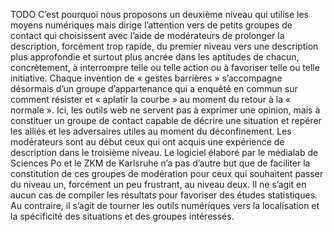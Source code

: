 TODO C’est pourquoi nous proposons un deuxième niveau qui utilise les moyens numériques mais dirige l’attention vers de petits groupes de contact qui choisissent avec l’aide de modérateurs de prolonger la description, forcément trop rapide, du premier niveau vers une description plus approfondie et surtout plus ancrée dans les aptitudes de chacun, concrètement, à interrompre telle ou telle action ou à favoriser telle ou telle initiative. 
Chaque invention de « gestes barrières » s’accompagne désormais d’un groupe d’appartenance qui a enquêté en commun sur comment résister et « aplatir la courbe » au moment du retour à la « normale ». Ici, les outils web ne servent pas à exprimer une opinion, mais à constituer un groupe de contact capable de décrire une situation et repérer les alliés et les adversaires utiles au moment du déconfinement. 
Les modérateurs sont au début ceux qui ont acquis une expérience de description dans le troisième niveau.
Le logiciel élaboré par le médialab de Sciences Po et le ZKM de Karlsruhe n’a pas d’autre but que de faciliter la constitution de ces groupes de modération pour ceux qui souhaitent passer du niveau un, forcément un peu frustrant, au niveau deux. Il ne s’agit en aucun cas de compiler les résultats pour favoriser des études statistiques. Au contraire, il s’agit de tourner les outils numériques vers la localisation et la spécificité des situations et des groupes intéressés. 
